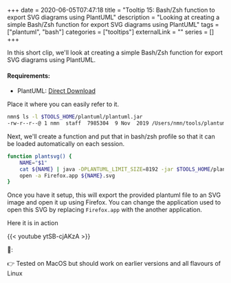 +++ 
date = 2020-06-05T07:47:18
title = "Tooltip 15: Bash/Zsh function to export SVG diagrams using PlantUML"
description = "Looking at creating a simple Bash/Zsh function for export SVG diagrams using PlantUML"
tags = ["plantuml", "bash"]
categories = ["tooltips"]
externalLink = ""
series = []
+++

In this short clip, we'll look at creating a simple Bash/Zsh function for export SVG diagrams using PlantUML.

#### Requirements:

* PlantUML: [Direct Download](http://sourceforge.net/projects/plantuml/files/plantuml.jar/download)

Place it where you can easily refer to it. 

```bash
nmn$ ls -l $TOOLS_HOME/plantuml/plantuml.jar
-rw-r--r--@ 1 nmn  staff  7985304  9 Nov  2019 /Users/nmn/tools/plantuml/plantuml.jar
```

Next, we'll create a function and put that in bash/zsh profile so that it can be loaded automatically on each session.

```bash
function plantsvg() {
    NAME="$1"
    cat ${NAME} | java -DPLANTUML_LIMIT_SIZE=8192 -jar $TOOLS_HOME/plantuml/plantuml.jar -tsvg -pipe > ${NAME}.svg
    open -a Firefox.app ${NAME}.svg
}
```

Once you have it setup, this will export the provided plantuml file to an SVG image and open it up using Firefox.
You can change the application used to open this SVG by replacing `Firefox.app` with the another application.

Here it is in action

{{< youtube ytSB-cjAKzA >}}

📝:

👉 Tested on MacOS but should work on earlier versions and all flavours of Linux

